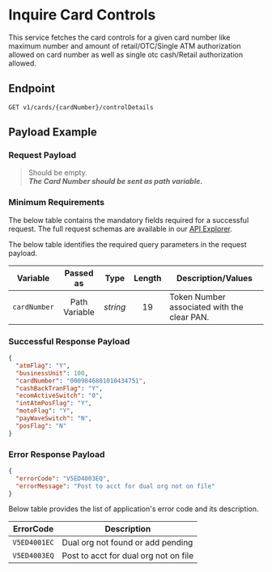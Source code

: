 # Inquire Card Controls

This service fetches the card controls for a given card number like maximum number and amount of retail/OTC/Single ATM authorization allowed on card number as well as single otc cash/Retail authorization allowed.

## Endpoint

`GET v1/cards/{cardNumber}/controlDetails`

## Payload Example

### Request Payload

>Should be empty.  
***The Card Number should be sent as path variable.***

### Minimum Requirements

The below table contains the mandatory fields required for a successful request. The full request schemas are available in our [API Explorer](../api/?type=get&path=/v1/cards/{cardNumber}/controlDetails).

The below table identifies the required query parameters in the request payload.

| Variable | Passed as | Type | Length | Description/Values |
| -------- | :-------: | :--: | :------------: | ------------------ |
| `cardNumber` | Path Variable | *string* | 19 | Token Number associated with the clear PAN. |

### Successful Response Payload

```json
{
  "atmFlag": "Y",
  "businessUnit": 100,
  "cardNumber": "0009846801010434751",
  "cashBackTranFlag": "Y",
  "ecomActiveSwitch": "0",
  "intAtmPosFlag": "Y",
  "motoFlag": "Y",
  "payWaveSwitch": "N",
  "posFlag": "N"
}
```

### Error Response Payload

```json
{
  "errorCode": "V5ED4003EQ",
  "errorMessage": "Post to acct for dual org not on file"  
}
```

Below table provides the list of application's error code and its description.

| ErrorCode |  Description |
| --------  | ------------------ |
|`V5ED4001EC` | Dual org not found or add pending |
|`V5ED4003EQ` | Post to acct for dual org not on file |